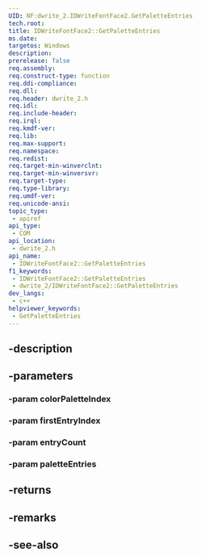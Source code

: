 ```yaml
---
UID: NF:dwrite_2.IDWriteFontFace2.GetPaletteEntries
tech.root: 
title: IDWriteFontFace2::GetPaletteEntries
ms.date: 
targetos: Windows
description: 
prerelease: false
req.assembly: 
req.construct-type: function
req.ddi-compliance: 
req.dll: 
req.header: dwrite_2.h
req.idl: 
req.include-header: 
req.irql: 
req.kmdf-ver: 
req.lib: 
req.max-support: 
req.namespace: 
req.redist: 
req.target-min-winverclnt: 
req.target-min-winversvr: 
req.target-type: 
req.type-library: 
req.umdf-ver: 
req.unicode-ansi: 
topic_type:
 - apiref
api_type:
 - COM
api_location:
 - dwrite_2.h
api_name:
 - IDWriteFontFace2::GetPaletteEntries
f1_keywords:
 - IDWriteFontFace2::GetPaletteEntries
 - dwrite_2/IDWriteFontFace2::GetPaletteEntries
dev_langs:
 - c++
helpviewer_keywords:
 - GetPaletteEntries
---
```


## -description

## -parameters

### -param colorPaletteIndex

### -param firstEntryIndex

### -param entryCount

### -param paletteEntries

## -returns

## -remarks

## -see-also


